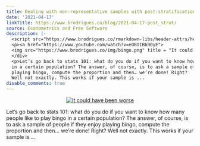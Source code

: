 ```yaml
---
title: Dealing with non-representative samples with post-stratification
date: '2021-04-17'
linkTitle: https://www.brodrigues.co/blog/2021-04-17-post_strat/
source: Econometrics and Free Software
description: |-
  <script src="https://www.brodrigues.co/rmarkdown-libs/header-attrs/header-attrs.js"></script> <div style="text-align:center;">
  <p><a href="https://www.youtube.com/watch?v=eOBIIB690yE">
  <img src="https://www.brodrigues.co/img/bingo.png" title = "It could have been worse"></a></p>
  </div>
  <p>Let’s go back to stats 101: what do you do if you want to know how many people like to play bingo
  in a certain population? The answer, of course, is to ask a sample of people if they enjoy
  playing bingo, compute the proportion and then… we’re done! Right?
  Well not exactly. This works if your sample is ...
disable_comments: true
---
```

<script src="https://www.brodrigues.co/rmarkdown-libs/header-attrs/header-attrs.js"></script> <div style="text-align:center;">
<p><a href="https://www.youtube.com/watch?v=eOBIIB690yE">
<img src="https://www.brodrigues.co/img/bingo.png" title = "It could have been worse"></a></p>
</div>
<p>Let’s go back to stats 101: what do you do if you want to know how many people like to play bingo
in a certain population? The answer, of course, is to ask a sample of people if they enjoy
playing bingo, compute the proportion and then… we’re done! Right?
Well not exactly. This works if your sample is ...